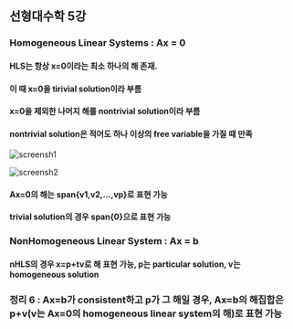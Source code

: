 ## 선형대수학 5강
### Homogeneous Linear Systems : Ax = 0
#### HLS는 항상 x=0이라는 최소 하나의 해 존재.
#### 이 때 x=0을 tirivial solution이라 부름
#### x=0을 제외한 나머지 해를 nontrivial solution이라 부름
#### nontrivial solution은 적어도 하나 이상의 free variable을 가질 때 만족
![screensh1](C:\Users\82108\Desktop\1.jpg)

![screensh2](C:\Users\82108\Desktop\2.jpg)

#### Ax=0의 해는 span{v1,v2,...,vp}로 표현 가능
#### trivial solution의 경우 span{0}으로 표현 가능
### NonHomogeneous Linear System : Ax = b
#### nHLS의 경우 x=p+tv로 해 표현 가능, p는 particular solution, v는 homogeneous solution
### 정리 6 : Ax=b가 consistent하고 p가 그 해일 경우, Ax=b의 해집합은 p+v(v는 Ax=0의 homogeneous linear system의 해)로 표현 가능